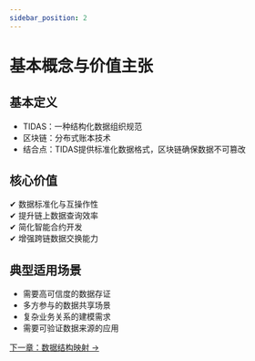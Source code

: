 ```yaml
---
sidebar_position: 2
---
```


# 基本概念与价值主张

## 基本定义

- TIDAS：一种结构化数据组织规范
- 区块链：分布式账本技术
- 结合点：TIDAS提供标准化数据格式，区块链确保数据不可篡改

## 核心价值

✔ 数据标准化与互操作性  
✔ 提升链上数据查询效率  
✔ 简化智能合约开发  
✔ 增强跨链数据交换能力

## 典型适用场景

- 需要高可信度的数据存证
- 多方参与的数据共享场景
- 复杂业务关系的建模需求
- 需要可验证数据来源的应用

[下一章：数据结构映射 →](./data-mapping.md)
